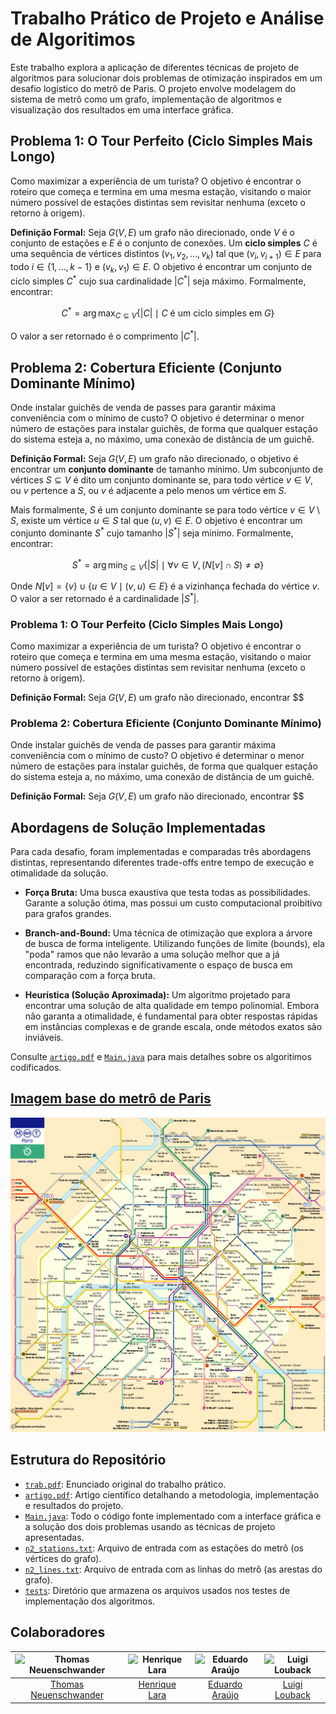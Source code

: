 # Trabalho Prático de Projeto e Análise de Algoritimos

Este trabalho explora a aplicação de diferentes técnicas de projeto de algoritmos para solucionar dois problemas de otimização inspirados em um desafio logístico do metrô de Paris. O projeto envolve modelagem do sistema de metrô como um grafo, implementação de algoritmos e visualização dos resultados em uma interface gráfica.

## Problema 1: O Tour Perfeito (Ciclo Simples Mais Longo)

Como maximizar a experiência de um turista? O objetivo é encontrar o roteiro que começa e termina em uma mesma estação, visitando o maior número possível de estações distintas sem revisitar nenhuma (exceto o retorno à origem).

**Definição Formal:** Seja $G(V,E)$ um grafo não direcionado, onde $V$ é o conjunto de estações e $E$ é o conjunto de conexões. Um **ciclo simples** $C$ é uma sequência de vértices distintos $(v_1, v_2, \dots, v_k)$ tal que $(v_i, v_{i+1}) \in E$ para todo $i \in \{1, \dots, k-1\}$ e $(v_k, v_1) \in E$. O objetivo é encontrar um conjunto de ciclo simples $C^*$ cujo sua cardinalidade $|C^*|$ seja máximo. Formalmente, encontrar:

$$C^* = \arg\max_{C \subseteq V} \{|C| \mid C \text{ é um ciclo simples em } G\}$$

O valor a ser retornado é o comprimento $|C^*|$.

## Problema 2: Cobertura Eficiente (Conjunto Dominante Mínimo)

Onde instalar guichês de venda de passes para garantir máxima conveniência com o mínimo de custo? O objetivo é determinar o menor número de estações para instalar guichês, de forma que qualquer estação do sistema esteja a, no máximo, uma conexão de distância de um guichê.

**Definição Formal:** Seja $G(V,E)$ um grafo não direcionado, o objetivo é encontrar um **conjunto dominante** de tamanho mínimo. Um subconjunto de vértices $S \subseteq V$ é dito um conjunto dominante se, para todo vértice $v \in V$, ou $v$ pertence a $S$, ou $v$ é adjacente a pelo menos um vértice em $S$.

Mais formalmente, $S$ é um conjunto dominante se para todo vértice $v \in V \setminus S$, existe um vértice $u \in S$ tal que $(u,v) \in E$. O objetivo é encontrar um conjunto dominante $S^*$ cujo tamanho $|S^*|$ seja mínimo. Formalmente, encontrar:

$$S^* = \arg\min_{S \subseteq V} \{|S| \mid \forall v \in V, (N[v] \cap S) \neq \emptyset \}$$

Onde $N[v] = \{v\} \cup \{u \in V \mid (v,u) \in E\}$ é a vizinhança fechada do vértice $v$. O valor a ser retornado é a cardinalidade $|S^*|$.

### Problema 1: O Tour Perfeito (Ciclo Simples Mais Longo)

Como maximizar a experiência de um turista? O objetivo é encontrar o roteiro que começa e termina em uma mesma estação, visitando o maior número possível de estações distintas sem revisitar nenhuma (exceto o retorno à origem).

**Definição Formal:** Seja $G(V,E)$ um grafo não direcionado, encontrar $$

### Problema 2: Cobertura Eficiente (Conjunto Dominante Mínimo)

Onde instalar guichês de venda de passes para garantir máxima conveniência com o mínimo de custo? O objetivo é determinar o menor número de estações para instalar guichês, de forma que qualquer estação do sistema esteja a, no máximo, uma conexão de distância de um guichê.

**Definição Formal:** Seja $G(V,E)$ um grafo não direcionado, encontrar $$

## Abordagens de Solução Implementadas

Para cada desafio, foram implementadas e comparadas três abordagens distintas, representando diferentes trade-offs entre tempo de execução e otimalidade da solução.

* **Força Bruta:** Uma busca exaustiva que testa todas as possibilidades. Garante a solução ótima, mas possui um custo computacional proibitivo para grafos grandes.

* **Branch-and-Bound:** Uma técnica de otimização que explora a árvore de busca de forma inteligente. Utilizando funções de limite (bounds), ela "poda" ramos que não levarão a uma solução melhor que a já encontrada, reduzindo significativamente o espaço de busca em comparação com a força bruta.

* **Heurística (Solução Aproximada):** Um algoritmo projetado para encontrar uma solução de alta qualidade em tempo polinomial. Embora não garanta a otimalidade, é fundamental para obter respostas rápidas em instâncias complexas e de grande escala, onde métodos exatos são inviáveis.

Consulte [`artigo.pdf`](./artigo.pdf) e [`Main.java`](./Main.java) para mais detalhes sobre os algoritimos codificados.

## [Imagem base do metrô de Paris](./plano-metro-paris.png)

![Plano do Metrô de Paris](./plano-metro-paris.png)

## Estrutura do Repositório

* [`trab.pdf`](./trab.pdf): Enunciado original do trabalho prático.
* [`artigo.pdf`](./artigo.pdf): Artigo científico detalhando a metodologia, implementação e resultados do projeto.
* [`Main.java`](./Main.java): Todo o código fonte implementado com a interface gráfica e a solução dos dois problemas usando as técnicas de projeto apresentadas.
* [`n2_stations.txt`](./n2_stations.txt): Arquivo de entrada com as estações do metrô (os vértices do grafo).
* [`n2_lines.txt`](./n2_lines.txt): Arquivo de entrada com as linhas do metrô (as arestas do grafo).
* [`tests`](./tests/): Diretório que armazena os arquivos usados nos testes de implementação dos algoritmos.

## Colaboradores
| <img src="https://github.com/thomneuenschwander.png" width="100" height="100" alt="Thomas Neuenschwander"/> | <img src="https://github.com/henriquerlara.png" width="100" height="100" alt="Henrique Lara"/> | <img src="https://github.com/EduardoAVS.png" width="100" height="100" alt="Eduardo Araújo"/> | <img src="https://github.com/LuigiLouback.png" width="100" height="100" alt="Luigi Louback"/> |
|:---:|:---:|:---:|:---:|
| [Thomas <br> Neuenschwander](https://github.com/thomneuenschwander) | [Henrique <br> Lara](https://github.com/henriquerlara) | [Eduardo <br> Araújo](https://github.com/EduardoAVS) | [Luigi <br> Louback](https://github.com/LuigiLouback) |
